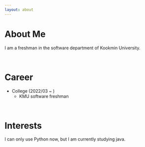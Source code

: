 ```yaml
---
layout: about
---
```


# About Me

I am a freshman in the software department of Kookmin University.

<br/>

# Career

- College (2022/03 ~ )
  - KMU software freshman

<br/>

# Interests

I can only use Python now, but I am currently studying java.
